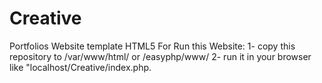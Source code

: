 # Creative
Portfolios Website template HTML5
For Run this Website:
1- copy this repository to /var/www/html/ or /easyphp/www/
2- run it in your browser like "localhost/Creative/index.php.

